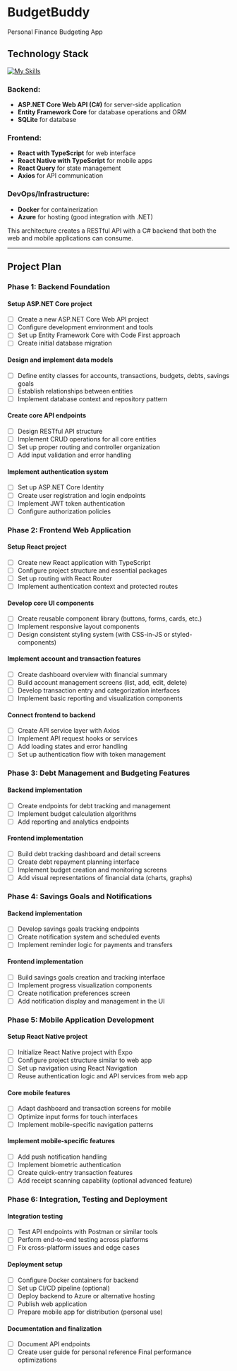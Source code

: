 # BudgetBuddy
Personal Finance Budgeting App

## Technology Stack
[![My Skills](https://skillicons.dev/icons?i=dotnet,sqlite,react,ts,docker,azure)](https://skillicons.dev)

### Backend:

- **ASP.NET Core Web API (C#)** for server-side application
- **Entity Framework Core** for database operations and ORM
- **SQLite** for database

### Frontend:

- **React with TypeScript** for web interface
- **React Native with TypeScript** for mobile apps
- **React Query** for state management
- **Axios** for API communication

### DevOps/Infrastructure:

- **Docker** for containerization
- **Azure** for hosting (good integration with .NET)

This architecture creates a RESTful API with a C# backend that both the web and mobile applications can consume.

---

## Project Plan

### Phase 1: Backend Foundation

#### Setup ASP.NET Core project

- [ ] Create a new ASP.NET Core Web API project
- [ ] Configure development environment and tools
- [ ] Set up Entity Framework Core with Code First approach
- [ ] Create initial database migration

#### Design and implement data models

- [ ] Define entity classes for accounts, transactions, budgets, debts, savings goals
- [ ] Establish relationships between entities
- [ ] Implement database context and repository pattern

#### Create core API endpoints

- [ ] Design RESTful API structure
- [ ] Implement CRUD operations for all core entities
- [ ] Set up proper routing and controller organization
- [ ] Add input validation and error handling

#### Implement authentication system

- [ ] Set up ASP.NET Core Identity
- [ ] Create user registration and login endpoints
- [ ] Implement JWT token authentication
- [ ] Configure authorization policies

### Phase 2: Frontend Web Application

#### Setup React project

- [ ] Create new React application with TypeScript
- [ ] Configure project structure and essential packages
- [ ] Set up routing with React Router
- [ ] Implement authentication context and protected routes

#### Develop core UI components

- [ ] Create reusable component library (buttons, forms, cards, etc.)
- [ ] Implement responsive layout components
- [ ] Design consistent styling system (with CSS-in-JS or styled-components)

#### Implement account and transaction features

- [ ] Create dashboard overview with financial summary
- [ ] Build account management screens (list, add, edit, delete)
- [ ] Develop transaction entry and categorization interfaces
- [ ] Implement basic reporting and visualization components

#### Connect frontend to backend

- [ ] Create API service layer with Axios
- [ ] Implement API request hooks or services
- [ ] Add loading states and error handling
- [ ] Set up authentication flow with token management

### Phase 3: Debt Management and Budgeting Features

#### Backend implementation

- [ ] Create endpoints for debt tracking and management
- [ ] Implement budget calculation algorithms
- [ ] Add reporting and analytics endpoints

#### Frontend implementation

- [ ] Build debt tracking dashboard and detail screens
- [ ] Create debt repayment planning interface
- [ ] Implement budget creation and monitoring screens
- [ ] Add visual representations of financial data (charts, graphs)

### Phase 4: Savings Goals and Notifications

#### Backend implementation

- [ ] Develop savings goals tracking endpoints
- [ ] Create notification system and scheduled events
- [ ] Implement reminder logic for payments and transfers

#### Frontend implementation

- [ ] Build savings goals creation and tracking interface
- [ ] Implement progress visualization components
- [ ] Create notification preferences screen
- [ ] Add notification display and management in the UI

### Phase 5: Mobile Application Development

#### Setup React Native project

- [ ] Initialize React Native project with Expo
- [ ] Configure project structure similar to web app
- [ ] Set up navigation using React Navigation
- [ ] Reuse authentication logic and API services from web app

#### Core mobile features

- [ ] Adapt dashboard and transaction screens for mobile
- [ ] Optimize input forms for touch interfaces
- [ ] Implement mobile-specific navigation patterns

#### Implement mobile-specific features

- [ ] Add push notification handling
- [ ] Implement biometric authentication
- [ ] Create quick-entry transaction features
- [ ] Add receipt scanning capability (optional advanced feature)

### Phase 6: Integration, Testing and Deployment

#### Integration testing

- [ ] Test API endpoints with Postman or similar tools
- [ ] Perform end-to-end testing across platforms
- [ ] Fix cross-platform issues and edge cases

#### Deployment setup

- [ ] Configure Docker containers for backend
- [ ] Set up CI/CD pipeline (optional)
- [ ] Deploy backend to Azure or alternative hosting
- [ ] Publish web application
- [ ] Prepare mobile app for distribution (personal use)

#### Documentation and finalization

- [ ] Document API endpoints
- [ ] Create user guide for personal reference
Final performance optimizations
